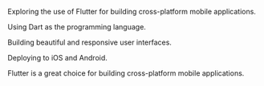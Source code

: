 Exploring the use of Flutter for building cross-platform mobile applications.

Using Dart as the programming language.

Building beautiful and responsive user interfaces.

Deploying to iOS and Android.

Flutter is a great choice for building cross-platform mobile applications.
